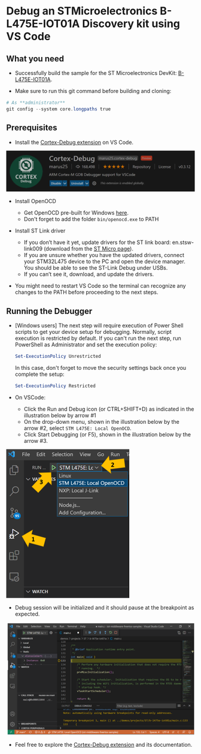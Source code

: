 # Debug an STMicroelectronics B-L475E-IOT01A Discovery kit using VS Code

## What you need

* Successfully build the sample for the ST Microelectronics DevKit: [B-L475E-IOT01A](https://www.st.com/en/evaluation-tools/b-l475e-iot01a.html).

* Make sure to run this git command before building and cloning:

 ```powershell
 # As **administrator** 
 git config --system core.longpaths true
```

## Prerequisites

* Install the [Cortex-Debug extension](https://marketplace.visualstudio.com/items?itemName=marus25.cortex-debug) on VS Code.

![VSCode Cortex Debug](media/cortex-debug.png)

* Install OpenOCD
    * Get OpenOCD pre-built for Windows [here](https://gnutoolchains.com/arm-eabi/openocd/).
    * Don't forget to add the folder `bin/openocd.exe` to PATH
    
* Install ST Link driver

    * If you don’t have it yet, update drivers for the ST link board: en.stsw-link009 (download from the [ST Micro page](https://www.st.com/en/development-tools/stsw-link009.html)).
    * If you are unsure whether you have the updated drivers, connect your STM32L475 device to the PC and open the device manager. You should be able to see the ST-Link Debug under USBs.
    * If you can’t see it, download, and update the drivers.

* You might need to restart VS Code so the terminal can recognize any changes to the PATH before proceeding to the next steps.

## Running the Debugger

* [Windows users] The next step will require execution of Power Shell scripts to get your device setup for debugging. Normally, script execution is restricted by default. If you can't run the next step, run PowerShell as Administrator and set the execution policy:

    ```powershell
    Set-ExecutionPolicy Unrestricted
    ```

    In this case, don't forget to move the security settings back once you complete the setup:

    ```powershell
    Set-ExecutionPolicy Restricted
    ```

* On VSCode:
    * Click the Run and Debug icon (or CTRL+SHIFT+D) as indicated in the illustration below by arrow #1
    * On the drop-down menu, shown in the illustration below by the arrow #2, select `STM L475E: Local OpenOCD`.
    * Click Start Debugging (or F5), shown in the illustration below by the arrow #3.

![VSCode Cortex Debug](media/VSCode.png)

* Debug session will be initialized and it should pause at the breakpoint as expected.

![VSCode Cortex Debug](media/VSCode-Debug.png)

* Feel free to explore the [Cortex-Debug extension](https://marketplace.visualstudio.com/items?itemName=marus25.cortex-debug) and its documentation. 
